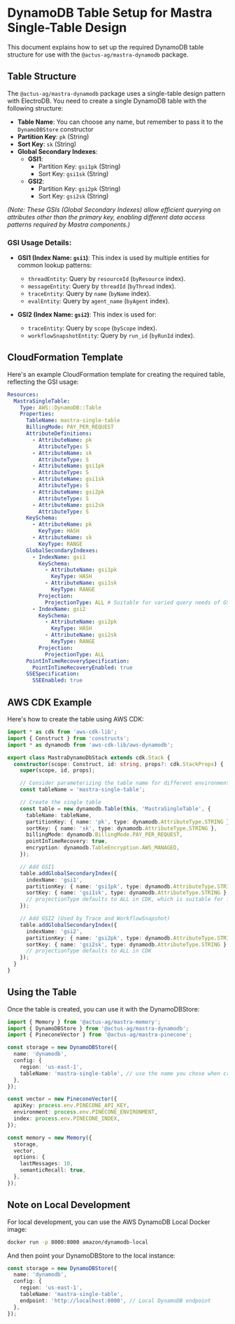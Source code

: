 # DynamoDB Table Setup for Mastra Single-Table Design

This document explains how to set up the required DynamoDB table structure for use with the `@actus-ag/mastra-dynamodb` package.

## Table Structure

The `@actus-ag/mastra-dynamodb` package uses a single-table design pattern with ElectroDB. You need to create a single DynamoDB table with the following structure:

- **Table Name**: You can choose any name, but remember to pass it to the `DynamoDBStore` constructor
- **Partition Key**: `pk` (String)
- **Sort Key**: `sk` (String)
- **Global Secondary Indexes**:
  - **GSI1**:
    - Partition Key: `gsi1pk` (String)
    - Sort Key: `gsi1sk` (String)
  - **GSI2**:
    - Partition Key: `gsi2pk` (String)
    - Sort Key: `gsi2sk` (String)

_(Note: These GSIs (Global Secondary Indexes) allow efficient querying on attributes other than the primary key, enabling different data access patterns required by Mastra components.)_

### GSI Usage Details:

- **GSI1 (Index Name: `gsi1`)**: This index is used by multiple entities for common lookup patterns:
  - `threadEntity`: Query by `resourceId` (`byResource` index).
  - `messageEntity`: Query by `threadId` (`byThread` index).
  - `traceEntity`: Query by `name` (`byName` index).
  - `evalEntity`: Query by `agent_name` (`byAgent` index).

- **GSI2 (Index Name: `gsi2`)**: This index is used for:
  - `traceEntity`: Query by `scope` (`byScope` index).
  - `workflowSnapshotEntity`: Query by `run_id` (`byRunId` index).

## CloudFormation Template

Here's an example CloudFormation template for creating the required table, reflecting the GSI usage:

```yaml
Resources:
  MastraSingleTable:
    Type: AWS::DynamoDB::Table
    Properties:
      TableName: mastra-single-table
      BillingMode: PAY_PER_REQUEST
      AttributeDefinitions:
        - AttributeName: pk
          AttributeType: S
        - AttributeName: sk
          AttributeType: S
        - AttributeName: gsi1pk
          AttributeType: S
        - AttributeName: gsi1sk
          AttributeType: S
        - AttributeName: gsi2pk
          AttributeType: S
        - AttributeName: gsi2sk
          AttributeType: S
      KeySchema:
        - AttributeName: pk
          KeyType: HASH
        - AttributeName: sk
          KeyType: RANGE
      GlobalSecondaryIndexes:
        - IndexName: gsi1
          KeySchema:
            - AttributeName: gsi1pk
              KeyType: HASH
            - AttributeName: gsi1sk
              KeyType: RANGE
          Projection:
            ProjectionType: ALL # Suitable for varied query needs of GSI1
        - IndexName: gsi2
          KeySchema:
            - AttributeName: gsi2pk
              KeyType: HASH
            - AttributeName: gsi2sk
              KeyType: RANGE
          Projection:
            ProjectionType: ALL
      PointInTimeRecoverySpecification:
        PointInTimeRecoveryEnabled: true
      SSESpecification:
        SSEEnabled: true
```

## AWS CDK Example

Here's how to create the table using AWS CDK:

```typescript
import * as cdk from 'aws-cdk-lib';
import { Construct } from 'constructs';
import * as dynamodb from 'aws-cdk-lib/aws-dynamodb';

export class MastraDynamoDbStack extends cdk.Stack {
  constructor(scope: Construct, id: string, props?: cdk.StackProps) {
    super(scope, id, props);

    // Consider parameterizing the table name for different environments
    const tableName = 'mastra-single-table';

    // Create the single table
    const table = new dynamodb.Table(this, 'MastraSingleTable', {
      tableName: tableName,
      partitionKey: { name: 'pk', type: dynamodb.AttributeType.STRING },
      sortKey: { name: 'sk', type: dynamodb.AttributeType.STRING },
      billingMode: dynamodb.BillingMode.PAY_PER_REQUEST,
      pointInTimeRecovery: true,
      encryption: dynamodb.TableEncryption.AWS_MANAGED,
    });

    // Add GSI1
    table.addGlobalSecondaryIndex({
      indexName: 'gsi1',
      partitionKey: { name: 'gsi1pk', type: dynamodb.AttributeType.STRING },
      sortKey: { name: 'gsi1sk', type: dynamodb.AttributeType.STRING },
      // projectionType defaults to ALL in CDK, which is suitable for flexible querying but has cost implications.
    });

    // Add GSI2 (Used by Trace and WorkflowSnapshot)
    table.addGlobalSecondaryIndex({
      indexName: 'gsi2',
      partitionKey: { name: 'gsi2pk', type: dynamodb.AttributeType.STRING },
      sortKey: { name: 'gsi2sk', type: dynamodb.AttributeType.STRING },
      // projectionType defaults to ALL in CDK
    });
  }
}
```

## Using the Table

Once the table is created, you can use it with the DynamoDBStore:

```typescript
import { Memory } from '@actus-ag/mastra-memory';
import { DynamoDBStore } from '@actus-ag/mastra-dynamodb';
import { PineconeVector } from '@actus-ag/mastra-pinecone';

const storage = new DynamoDBStore({
  name: 'dynamodb',
  config: {
    region: 'us-east-1',
    tableName: 'mastra-single-table', // use the name you chose when creating the table
  },
});

const vector = new PineconeVector({
  apiKey: process.env.PINECONE_API_KEY,
  environment: process.env.PINECONE_ENVIRONMENT,
  index: process.env.PINECONE_INDEX,
});

const memory = new Memory({
  storage,
  vector,
  options: {
    lastMessages: 10,
    semanticRecall: true,
  },
});
```

## Note on Local Development

For local development, you can use the AWS DynamoDB Local Docker image:

```bash
docker run -p 8000:8000 amazon/dynamodb-local
```

And then point your DynamoDBStore to the local instance:

```typescript
const storage = new DynamoDBStore({
  name: 'dynamodb',
  config: {
    region: 'us-east-1',
    tableName: 'mastra-single-table',
    endpoint: 'http://localhost:8000', // Local DynamoDB endpoint
  },
});
```
